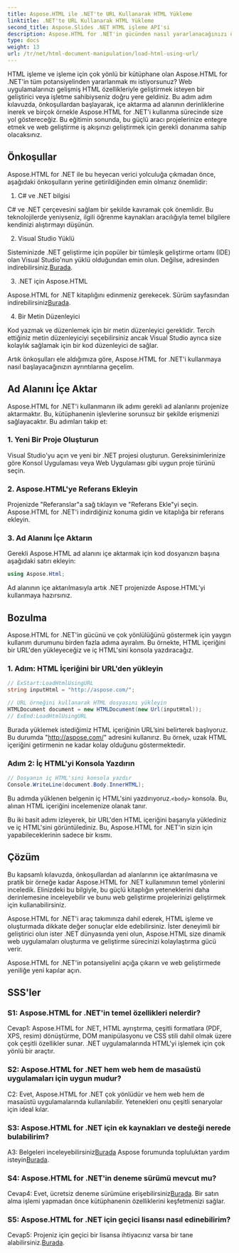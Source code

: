 ```yaml
---
title: Aspose.HTML ile .NET'te URL Kullanarak HTML Yükleme
linktitle: .NET'te URL Kullanarak HTML Yükleme
second_title: Aspose.Slides .NET HTML işleme API'si
description: Aspose.HTML for .NET'in gücünden nasıl yararlanacağınızı öğrenin. HTML manipülasyonu ve oluşturma ile web geliştirmenizi artırın.
type: docs
weight: 13
url: /tr/net/html-document-manipulation/load-html-using-url/
---
```


HTML işleme ve işleme için çok yönlü bir kütüphane olan Aspose.HTML for .NET'in tüm potansiyelinden yararlanmak mı istiyorsunuz? Web uygulamalarınızı gelişmiş HTML özellikleriyle geliştirmek isteyen bir geliştirici veya işletme sahibiyseniz doğru yere geldiniz. Bu adım adım kılavuzda, önkoşullardan başlayarak, içe aktarma ad alanının derinliklerine inerek ve birçok örnekle Aspose.HTML for .NET'i kullanma sürecinde size yol göstereceğiz. Bu eğitimin sonunda, bu güçlü aracı projelerinize entegre etmek ve web geliştirme iş akışınızı geliştirmek için gerekli donanıma sahip olacaksınız.

## Önkoşullar

Aspose.HTML for .NET ile bu heyecan verici yolculuğa çıkmadan önce, aşağıdaki önkoşulların yerine getirildiğinden emin olmanız önemlidir:

1. C# ve .NET bilgisi

C# ve .NET çerçevesini sağlam bir şekilde kavramak çok önemlidir. Bu teknolojilerde yeniyseniz, ilgili öğrenme kaynakları aracılığıyla temel bilgilere kendinizi alıştırmayı düşünün.

2. Visual Studio Yüklü

Sisteminizde .NET geliştirme için popüler bir tümleşik geliştirme ortamı (IDE) olan Visual Studio'nun yüklü olduğundan emin olun. Değilse, adresinden indirebilirsiniz.[Burada](https://visualstudio.microsoft.com/).

3. .NET için Aspose.HTML

 Aspose.HTML for .NET kitaplığını edinmeniz gerekecek. Sürüm sayfasından indirebilirsiniz[Burada](https://releases.aspose.com/html/net/).

4. Bir Metin Düzenleyici

Kod yazmak ve düzenlemek için bir metin düzenleyici gereklidir. Tercih ettiğiniz metin düzenleyiciyi seçebilirsiniz ancak Visual Studio ayrıca size kolaylık sağlamak için bir kod düzenleyici de sağlar.

Artık önkoşulları ele aldığımıza göre, Aspose.HTML for .NET'i kullanmaya nasıl başlayacağınızın ayrıntılarına geçelim.

## Ad Alanını İçe Aktar

Aspose.HTML for .NET'i kullanmanın ilk adımı gerekli ad alanlarını projenize aktarmaktır. Bu, kütüphanenin işlevlerine sorunsuz bir şekilde erişmenizi sağlayacaktır. Bu adımları takip et:

### 1. Yeni Bir Proje Oluşturun

Visual Studio'yu açın ve yeni bir .NET projesi oluşturun. Gereksinimlerinize göre Konsol Uygulaması veya Web Uygulaması gibi uygun proje türünü seçin.

### 2. Aspose.HTML'ye Referans Ekleyin

Projenizde "Referanslar"a sağ tıklayın ve "Referans Ekle"yi seçin. Aspose.HTML for .NET'i indirdiğiniz konuma gidin ve kitaplığa bir referans ekleyin.

### 3. Ad Alanını İçe Aktarın

Gerekli Aspose.HTML ad alanını içe aktarmak için kod dosyanızın başına aşağıdaki satırı ekleyin:

```csharp
using Aspose.Html;
```

Ad alanının içe aktarılmasıyla artık .NET projenizde Aspose.HTML'yi kullanmaya hazırsınız.

## Bozulma

Aspose.HTML for .NET'in gücünü ve çok yönlülüğünü göstermek için yaygın kullanım durumunu birden fazla adıma ayıralım. Bu örnekte, HTML içeriğini bir URL'den yükleyeceğiz ve iç HTML'sini konsola yazdıracağız.

### 1. Adım: HTML İçeriğini bir URL'den yükleyin

```csharp
// ExStart:LoadHtmlUsingURL
string inputHtml = "http://aspose.com/";

// URL örneğini kullanarak HTML dosyasını yükleyin
HTMLDocument document = new HTMLDocument(new Url(inputHtml));
// ExEnd:LoadHtmlUsingURL
```

Burada yüklemek istediğimiz HTML içeriğinin URL’sini belirterek başlıyoruz. Bu durumda "http://aspose.com/" adresini kullanırız. Bu örnek, uzak HTML içeriğini getirmenin ne kadar kolay olduğunu göstermektedir.

### Adım 2: İç HTML'yi Konsola Yazdırın

```csharp
// Dosyanın iç HTML'sini konsola yazdır
Console.WriteLine(document.Body.InnerHTML);
```

 Bu adımda yüklenen belgenin iç HTML'sini yazdırıyoruz.`<body>` konsola. Bu, alınan HTML içeriğini incelemenize olanak tanır.

Bu iki basit adımı izleyerek, bir URL'den HTML içeriğini başarıyla yüklediniz ve iç HTML'sini görüntülediniz. Bu, Aspose.HTML for .NET'in sizin için yapabileceklerinin sadece bir kısmı.

## Çözüm

Bu kapsamlı kılavuzda, önkoşullardan ad alanlarının içe aktarılmasına ve pratik bir örneğe kadar Aspose.HTML for .NET kullanımının temel yönlerini inceledik. Elinizdeki bu bilgiyle, bu güçlü kitaplığın yeteneklerini daha derinlemesine inceleyebilir ve bunu web geliştirme projelerinizi geliştirmek için kullanabilirsiniz.

Aspose.HTML for .NET'i araç takımınıza dahil ederek, HTML işleme ve oluşturmada dikkate değer sonuçlar elde edebilirsiniz. İster deneyimli bir geliştirici olun ister .NET dünyasında yeni olun, Aspose.HTML size dinamik web uygulamaları oluşturma ve geliştirme sürecinizi kolaylaştırma gücü verir.

Aspose.HTML for .NET'in potansiyelini açığa çıkarın ve web geliştirmede yeniliğe yeni kapılar açın.

## SSS'ler

### S1: Aspose.HTML for .NET'in temel özellikleri nelerdir?
   
Cevap1: Aspose.HTML for .NET, HTML ayrıştırma, çeşitli formatlara (PDF, XPS, resim) dönüştürme, DOM manipülasyonu ve CSS stili dahil olmak üzere çok çeşitli özellikler sunar. .NET uygulamalarında HTML'yi işlemek için çok yönlü bir araçtır.

### S2: Aspose.HTML for .NET hem web hem de masaüstü uygulamaları için uygun mudur?
   
C2: Evet, Aspose.HTML for .NET çok yönlüdür ve hem web hem de masaüstü uygulamalarında kullanılabilir. Yetenekleri onu çeşitli senaryolar için ideal kılar.

### S3: Aspose.HTML for .NET için ek kaynakları ve desteği nerede bulabilirim?
   
 A3: Belgeleri inceleyebilirsiniz[Burada](https://reference.aspose.com/html/net/) Aspose forumunda topluluktan yardım isteyin[Burada](https://forum.aspose.com/).

### S4: Aspose.HTML for .NET'in deneme sürümü mevcut mu?
   
 Cevap4: Evet, ücretsiz deneme sürümüne erişebilirsiniz[Burada](https://releases.aspose.com/). Bir satın alma işlemi yapmadan önce kütüphanenin özelliklerini keşfetmenizi sağlar.

### S5: Aspose.HTML for .NET için geçici lisansı nasıl edinebilirim?
   
 Cevap5: Projeniz için geçici bir lisansa ihtiyacınız varsa bir tane alabilirsiniz.[Burada](https://purchase.aspose.com/temporary-license/).